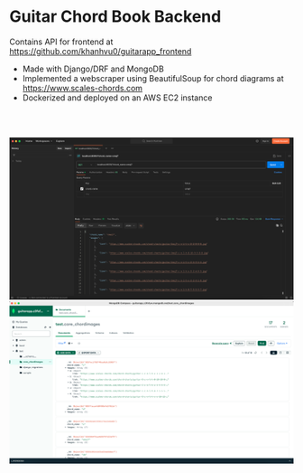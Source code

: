 # Guitar Chord Book Backend

Contains API for frontend at https://github.com/khanhvu0/guitarapp_frontend

- Made with Django/DRF and MongoDB
- Implemented a webscraper using BeautifulSoup for chord diagrams at https://www.scales-chords.com
- Dockerized and deployed on an AWS EC2 instance

<br>
<br>

![Demo](https://github.com/khanhvu0/guitarapp_backend/blob/main/Screenshot%202023-11-26%20at%207.35.25%20PM.png)
![Demo](https://github.com/khanhvu0/guitarapp_backend/blob/main/Screenshot%202023-11-26%20at%207.33.33%20PM.png)
